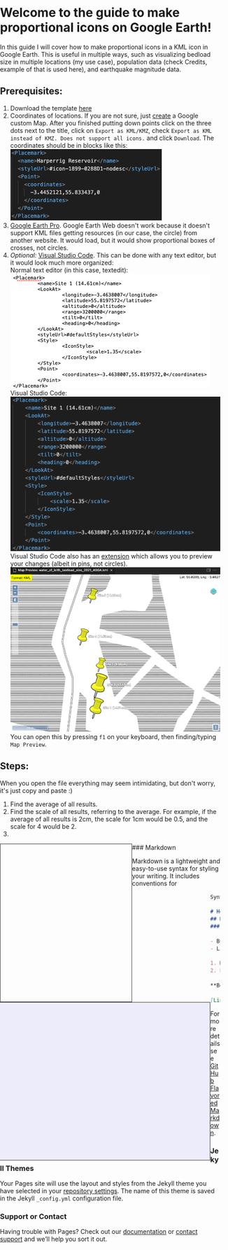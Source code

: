 # Welcome to the guide to make proportional icons on Google Earth!
In this guide I will cover how to make proportional icons in a KML icon in Google Earth. This is useful in multiple ways, such as visualizing bedload size in multiple locations (my use case), population data (check Credits, example of that is used here), and earthquake magnitude data.

## Prerequisites: 
1. Download the template [here](https://github.com/jamieernest/Proportional_Earth_Icons/releases/download/1.0/water_of_leith_bedload_size_2021_4GGA.kml)
2. Coordinates of locations. If you are not sure, just [create](https://www.google.com/maps/d/mp?hl=en&authuser=0&state=create) a Google custom Map. After you finished putting down points click on the three dots next to the title, click on `Export as KML/KMZ`, check `Export as KML instead of KMZ. Does not support all icons.` and click `Download`. The coordinates should be in blocks like this:<br><img src="https://github.com/jamieernest/Proportional_Earth_Icons/blob/gh-pages/coordinate%20block.png?raw=true">
3. [Google Earth Pro](https://www.google.com/earth/versions/#download-pro). Google Earth Web doesn't work because it doesn't support KML files getting resources (in our case, the circle) from another website. It would load, but it would show proportional boxes of crosses, not circles.
4. _Optional:_ [Visual Studio Code](https://code.visualstudio.com/). This can be done with any text editor, but it would look much more organized:<br>Normal text editor (in this case, textedit):<br><img src="https://github.com/jamieernest/Proportional_Earth_Icons/blob/gh-pages/textedit.png?raw=true"><br>Visual Studio Code:<br><img src="https://github.com/jamieernest/Proportional_Earth_Icons/blob/gh-pages/vsc.png?raw=true"><br>Visual Studio Code also has an [extension](https://marketplace.visualstudio.com/items?itemName=jumpinjackie.vscode-map-preview) which allows you to preview your changes (albeit in pins, not circles).<br><img src="https://github.com/jamieernest/Proportional_Earth_Icons/blob/gh-pages/extension.png?raw=true"><br>You can open this by pressing `f1` on your keyboard, then finding/typing `Map Preview`.

## Steps:
When you open the file everything may seem intimidating, but don't worry, it's just copy and paste :)<br>
1. Find the average of all results.
2. Find the scale of all results, referring to the average. For example, if the average of all results is 2cm, the scale for 1cm would be 0.5, and the scale for 4 would be 2.
3. 
<meta name="viewport" content="initial-scale=1.0, user-scalable=yes">
<meta charset="utf-8">
<title>KML Click Capture Sample</title>
<style>
    html, body {
    height: 370px;
    padding: 0;
    margin: 0;
    }
    #map {
    height: 360px;
    width: 300px;
    overflow: hidden;
    float: left;
    border: thin solid #333;
    }
    #capture {
    height: 360px;
    width: 480px;
    overflow: hidden;
    float: left;
    background-color: #ECECFB;
    border: thin solid #333;
    border-left: none;
    }
</style>
<div id="map"></div>
<div id="capture"></div>
<script>
    var map;
    var src = 'https://github.com/jamieernest/Proportional_Earth_Icons/blob/master/water_of_leith_bedload_size_2021_4GGA.kml';
    function initMap() {
    map = new google.maps.Map(document.getElementById('map'), {
        center: new google.maps.LatLng(-3.254202, 55.9198388),
        zoom: 2,
        mapTypeId: 'terrain'
    });
    var kmlLayer = new google.maps.KmlLayer(src, {
        suppressInfoWindows: true,
        preserveViewport: false,
        map: map
    });
    kmlLayer.addListener('click', function(event) {
        var content = event.featureData.infoWindowHtml;
        var testimonial = document.getElementById('capture');
        testimonial.innerHTML = content;
    });
    }
</script>
<script async
src="https://maps.googleapis.com/maps/api/js?key=AIzaSyBVM8Cn9pyJUdiep04ZslVehVBVP98Sf1w&callback=initMap">
</script>
### Markdown

Markdown is a lightweight and easy-to-use syntax for styling your writing. It includes conventions for

```markdown
Syntax highlighted code block

# Header 1
## Header 2
### Header 3

- Bulleted
- List

1. Numbered
2. List

**Bold** and _Italic_ and `Code` text

[Link](url) and ![Image](src)
```

For more details see [GitHub Flavored Markdown](https://guides.github.com/features/mastering-markdown/).

### Jekyll Themes

Your Pages site will use the layout and styles from the Jekyll theme you have selected in your [repository settings](https://github.com/jamieernest/Proportional_Earth_Icons/settings/pages). The name of this theme is saved in the Jekyll `_config.yml` configuration file.

### Support or Contact

Having trouble with Pages? Check out our [documentation](https://docs.github.com/categories/github-pages-basics/) or [contact support](https://support.github.com/contact) and we’ll help you sort it out.

